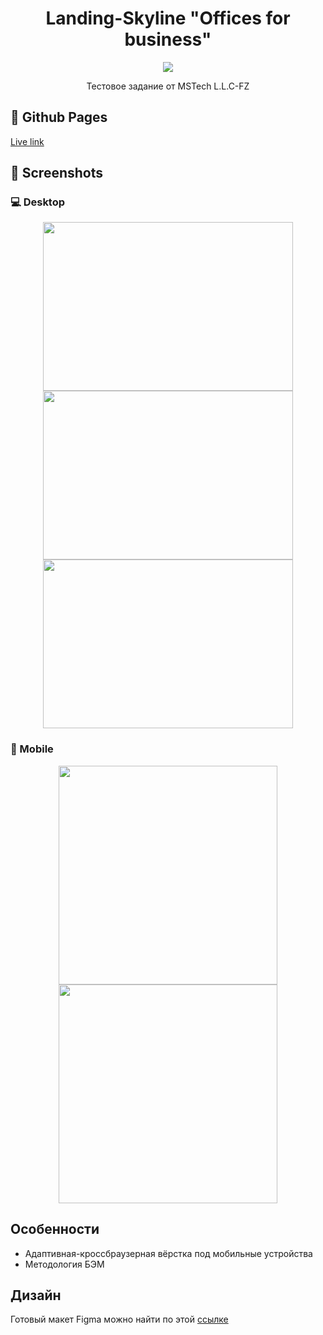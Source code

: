 <h1 align="center">Landing-Skyline "Offices for business"</h1>

<p align="center">
    <a href="https://skillicons.dev">
        <img src="https://skillicons.dev/icons?i=html,css,js" />
    </a>
</p>

<p align="center">Тестовое задание от MSTech L.L.C-FZ</p>

## 🔗 Github Pages

[Live link](https://alpha3625.github.io/landing-skyline/)

## 📸 Screenshots

### 💻 Desktop
<div align="center">
    <img width="400px" height="270px" src="https://github.com/user-attachments/assets/8857e7cc-f07f-4811-b0e8-cb34c2c41473"/>
    <img width="400px" height="270px" src="https://github.com/user-attachments/assets/d681fb19-5d04-4f30-8cc5-5363db542349"/>
</div>
<div align="center">
    <img width="400px" height="270px" src="https://github.com/user-attachments/assets/86e9f76f-8b99-46f6-86bd-40688f1f06c1"/>
</div>

### 📱 Mobile
<div align="center">
    <img height="350px" src="https://github.com/user-attachments/assets/aa127bc9-abbd-4014-8737-0afc25c27743"/>
    <img height="350px" src="https://github.com/user-attachments/assets/0bd1acc3-bee5-4c9f-93ea-e484f99e93f2"/>
</div>

## Особенности
- Адаптивная-кроссбраузерная вёрстка под мобильные устройства
- Методология БЭМ

## Дизайн
Готовый макет Figma можно найти по этой [ссылке](https://www.figma.com/design/WWjwbf2xzFpFJMyItvWUce/%D0%BC%D0%B0%D0%BA%D0%B5%D1%82?node-id=65-571&t=UMVn15YqxmOtKTmp-0)
